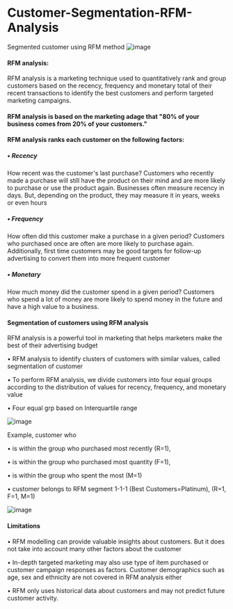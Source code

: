 # Customer-Segmentation-RFM-Analysis
Segmented customer using RFM method
![image](https://camo.githubusercontent.com/8543f7839329a64b88533176de6dfb44f69e90f628abe4c9ce50f156ccbc0593/68747470733a2f2f736f75726369666963636f6e73756c74696e672e636f2e756b2f77702d636f6e74656e742f75706c6f6164732f696d61676531392e676966)

#### RFM analysis:
RFM analysis is a marketing technique used to quantitatively rank and group customers based on the recency, frequency and monetary total of their recent transactions to identify the best customers and perform targeted marketing campaigns. 

#### RFM analysis is based on the marketing adage that "80% of your business comes from 20% of your customers."


#### RFM analysis ranks each customer on the following factors:
##### •	Recency 
How recent was the customer's last purchase? Customers who recently made a purchase will still have the product on their mind and are more likely to purchase or use the product again. Businesses often measure recency in days. But, depending on the product, they may measure it in years, weeks or even hours
##### •	Frequency
How often did this customer make a purchase in a given period? Customers who purchased once are often are more likely to purchase again. Additionally, first time customers may be good targets for follow-up advertising to convert them into more frequent customer
##### •	Monetary
How much money did the customer spend in a given period? Customers who spend a lot of money are more likely to spend money in the future and have a high value to a business.



#### Segmentation of customers using RFM analysis
RFM analysis is a powerful tool in marketing that helps marketers make the best of their advertising budget

•	RFM analysis to identify clusters of customers with similar values, called segmentation of customer


•	To perform RFM analysis, we divide customers into four equal groups according to the distribution of values for recency, frequency, and monetary value

•	Four equal grp based on Interquartile range




![image](https://user-images.githubusercontent.com/66784537/183079941-9d8cb3df-d079-4d44-805b-092ba7a81bf9.png)



Example, customer who 

•	is within the group who purchased most recently (R=1),

•	is within the group who purchased most quantity (F=1),

•	is within the group who spent the most (M=1)

•	customer belongs to RFM segment 1-1-1 (Best Customers=Platinum), (R=1, F=1, M=1)

![image](https://user-images.githubusercontent.com/66784537/183080822-b1723076-62dc-4aab-88a5-b3a52929a810.png)



#### Limitations
•	RFM modelling can provide valuable insights about customers. But it does not take into account many other factors about the customer

•	In-depth targeted marketing may also use type of item purchased or customer campaign responses as factors. Customer demographics such as age, sex and ethnicity are not covered in RFM analysis either

•	RFM only uses historical data about customers and may not predict future customer activity.
